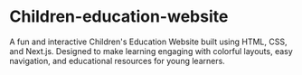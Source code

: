 # Children-education-website
A fun and interactive Children's Education Website built using HTML, CSS, and Next.js. Designed to make learning engaging with colorful layouts, easy navigation, and educational resources for young learners.
